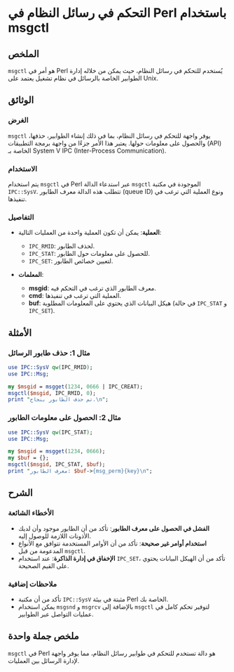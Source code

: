 <!--
Meta Description: # التحكم في رسائل النظام في Perl باستخدام msgctl ## الملخص `msgctl` هو أمر في Perl يُستخدم للتحكم في رسائل النظام، حيث يمكن من خلاله إدارة الطوابير ال...
Meta Keywords: msgctl, الطابور, perl, على, ipc
-->

# التحكم في رسائل النظام في Perl باستخدام msgctl

## الملخص
`msgctl` هو أمر في Perl يُستخدم للتحكم في رسائل النظام، حيث يمكن من خلاله إدارة الطوابير الخاصة بالرسائل في نظام تشغيل يعتمد على Unix.

## الوثائق
### الغرض
`msgctl` يوفر واجهة للتحكم في رسائل النظام، بما في ذلك إنشاء الطوابير، حذفها، والحصول على معلومات حولها. يعتبر هذا الأمر جزءًا من واجهة برمجة التطبيقات (API) الخاصة بـ System V IPC (Inter-Process Communication).

### الاستخدام
يتم استخدام `msgctl` في Perl عبر استدعاء الدالة `msgctl` الموجودة في مكتبة `IPC::SysV`. تتطلب هذه الدالة معرف الطابور (queue ID) ونوع العملية التي ترغب في تنفيذها.

### التفاصيل
- **العملية**: يمكن أن تكون العملية واحدة من العمليات التالية:
  - `IPC_RMID`: لحذف الطابور.
  - `IPC_STAT`: للحصول على معلومات حول الطابور.
  - `IPC_SET`: لتعيين خصائص الطابور.

- **المعلمات**:
  - **msgid**: معرف الطابور الذي ترغب في التحكم فيه.
  - **cmd**: العملية التي ترغب في تنفيذها.
  - **buf**: هيكل البيانات الذي يحتوي على المعلومات المطلوبة (في حالة `IPC_STAT` و `IPC_SET`).

## الأمثلة
### مثال 1: حذف طابور الرسائل
```perl
use IPC::SysV qw(IPC_RMID);
use IPC::Msg;

my $msgid = msgget(1234, 0666 | IPC_CREAT);
msgctl($msgid, IPC_RMID, 0);
print "تم حذف الطابور بنجاح.\n";
```

### مثال 2: الحصول على معلومات الطابور
```perl
use IPC::SysV qw(IPC_STAT);
use IPC::Msg;

my $msgid = msgget(1234, 0666);
my $buf = {};
msgctl($msgid, IPC_STAT, $buf);
print "معرف الطابور: $buf->{msg_perm}{key}\n";
```

## الشرح
### الأخطاء الشائعة
- **الفشل في الحصول على معرف الطابور**: تأكد من أن الطابور موجود وأن لديك الأذونات اللازمة للوصول إليه.
- **استخدام أوامر غير صحيحة**: تأكد من أن الأوامر المستخدمة تتوافق مع الأنواع المدعومة من قبل `msgctl`.
- **الإخفاق في إدارة الذاكرة**: عند استخدام `IPC_SET`، تأكد من أن الهيكل البيانات يحتوي على القيم الصحيحة.

### ملاحظات إضافية
- تأكد من أن مكتبة `IPC::SysV` مثبتة في بيئة Perl الخاصة بك.
- يمكن استخدام `msgsnd` و `msgrcv` بالإضافة إلى `msgctl` لتوفير تحكم كامل في عمليات التواصل عبر الطوابير.

## ملخص جملة واحدة
`msgctl` في Perl هو دالة تستخدم للتحكم في طوابير رسائل النظام، مما يوفر واجهة لإدارة الرسائل بين العمليات.